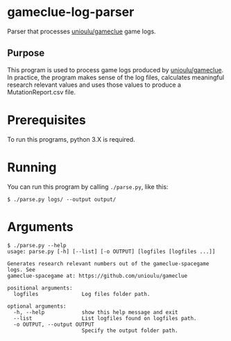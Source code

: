 # gameclue-log-parser

Parser that processes [unioulu/gameclue] game logs.

## Purpose

This program is used to process game logs produced by [unioulu/gameclue]. In practice, the program makes sense of the
log files, calculates meaningful research relevant values and uses those values to produce a MutationReport.csv file.

# Prerequisites

To run this programs, python 3.X is required.

# Running

You can run this program by calling ``./parse.py``, like this:
```shell
$ ./parse.py logs/ --output output/
```

# Arguments

```
$ ./parse.py --help
usage: parse.py [-h] [--list] [-o OUTPUT] [logfiles [logfiles ...]]

Generates research relevant numbers out of the gameclue-spacegame logs. See
gameclue-spacegame at: https://github.com/unioulu/gameclue

positional arguments:
  logfiles              Log files folder path.

optional arguments:
  -h, --help            show this help message and exit
  --list                List logfiles found on logfiles path.
  -o OUTPUT, --output OUTPUT
                        Specify the output folder path.
```

[unioulu/gameclue]: (https://github.com/unioulu/gameclue)
